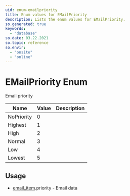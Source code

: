 ```yaml
---
uid: enum-emailpriority
title: Enum values for EMailPriority
description: Lists the enum values for EMailPriority.
so.generated: true
keywords:
  - "database"
so.date: 03.22.2021
so.topic: reference
so.envir:
  - "onsite"
  - "online"
---
```


# EMailPriority Enum

Email priority

| Name | Value | Description |
|------|-------|-------------|
|NoPriority|0||
|Highest|1||
|High|2||
|Normal|3||
|Low|4||
|Lowest|5||

## Usage

* [email_item](../email-item.md).priority - Email data
